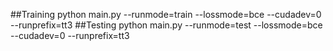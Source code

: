 ##Training
python main.py --runmode=train --lossmode=bce --cudadev=0 --runprefix=tt3
##Testing
python main.py --runmode=test --lossmode=bce --cudadev=0 --runprefix=tt3